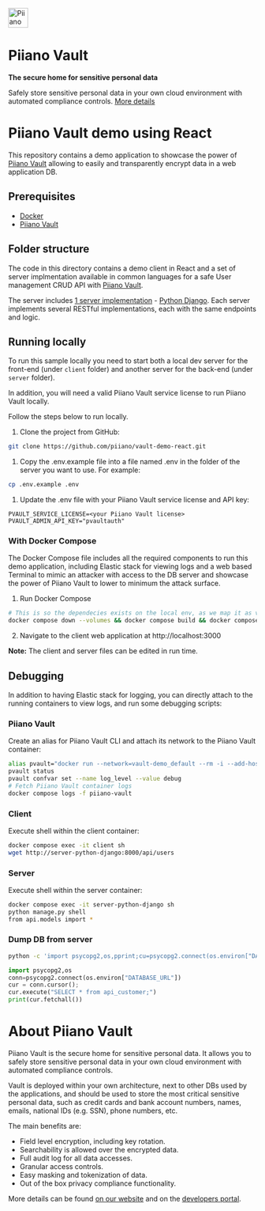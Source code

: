 <p>
  <a href="https://piiano.com/pii-data-privacy-vault/">
    <picture>
      <source media="(prefers-color-scheme: dark)" srcset="https://piiano.com/docs/img/logo-developers-dark.svg">
      <source media="(prefers-color-scheme: light)" srcset="https://piiano.com/wp-content/uploads/piiano-logo-developers.png">
      <img alt="Piiano Vault" src="https://piiano.com/wp-content/uploads/piiano-logo-developers.png" height="40" />
    </picture>
  </a>
</p>

# Piiano Vault

**The secure home for sensitive personal data**

Safely store sensitive personal data in your own cloud environment with automated compliance controls. [More details](#about-piiano-vault)

Piiano Vault demo using React
=============================

This repository contains a demo application to showcase the power of [Piiano Vault](https://piiano.com/) allowing to easily and transparently encrypt data in a web application DB. 

## Prerequisites

- [Docker](https://www.docker.com/)
- [Piiano Vault](https://piiano.com/docs/guides/get-started)

## Folder structure

The code in this directory contains a demo client in React and a set of server implmentation available in common languages for a safe User management CRUD API with [Piiano Vault](http://piiano.com). 

The server includes [1 server implementation](server/README.md) - [Python Django](/server/python-django). Each server implements several RESTful implementations, each with the same endpoints and logic.

## Running locally

To run this sample locally you need to start both a local dev server for the front-end (under `client` folder) and another server for the back-end (under `server` folder).

In addition, you will need a valid Piiano Vault service license to run Piiano Vault locally.

Follow the steps below to run locally.

1. Clone the project from GitHub:

  ```bash
  git clone https://github.com/piiano/vault-demo-react.git
  ```

1. Copy the .env.example file into a file named .env in the folder of the server you want to use. For example:

  ```bash
  cp .env.example .env
  ```

1. Update the .env file with your Piiano Vault service license and API key:

  ```
  PVAULT_SERVICE_LICENSE=<your Piiano Vault license>
  PVAULT_ADMIN_API_KEY="pvaultauth"
  ```

### With Docker Compose

The Docker Compose file includes all the required components to run this demo application, including Elastic stack for viewing logs and a web based Terminal to 
mimic an attacker with access to the DB server and showcase the power of Piiano Vault to lower to minimum the attack surface.

1. Run Docker Compose

  ```bash
  # This is so the dependecies exists on the local env, as we map it as volume into the container for simplifiying development
  docker compose down --volumes && docker compose build && docker compose up -d
  ``` 

2. Navigate to the client web application at http://localhost:3000
  
  
**Note:** The client and server files can be edited in run time.

## Debugging

In addition to having Elastic stack for logging, you can directly attach to the running containers to view logs, and run some debugging scripts:

### Piiano Vault

Create an alias for Piiano Vault CLI and attach its network to the Piiano Vault container:

```bash
alias pvault="docker run --network=vault-demo_default --rm -i --add-host='host.docker.internal:host-gateway' -v $(pwd):/pwd -w /pwd piiano/pvault-cli:1.3.1"
pvault status
pvault confvar set --name log_level --value debug
# Fetch Piiano Vault container logs
docker compose logs -f piiano-vault
```

### Client

Execute shell within the client container:  

```bash
docker compose exec -it client sh
wget http://server-python-django:8000/api/users
```

### Server

Execute shell within the server container:  

```bash
docker compose exec -it server-python-django sh
python manage.py shell
from api.models import *
```

### Dump DB from server

```bash
python -c 'import psycopg2,os,pprint;cu=psycopg2.connect(os.environ["DATABASE_URL"]).cursor();cu.execute("SELECT * from api_customer;");pprint.pprint(cu.fetchall())'
```

```python
import psycopg2,os
conn=psycopg2.connect(os.environ["DATABASE_URL"])
cur = conn.cursor();
cur.execute("SELECT * from api_customer;")
print(cur.fetchall())
```

# About Piiano Vault

Piiano Vault is the secure home for sensitive personal data. It allows you to safely store sensitive personal data in your own cloud environment with automated compliance controls.  

Vault is deployed within your own architecture, next to other DBs used by the applications, and should be used to store the most critical sensitive personal data, such as credit cards and bank account numbers, names, emails, national IDs (e.g. SSN), phone numbers, etc.

The main benefits are:  

- Field level encryption, including key rotation.
- Searchability is allowed over the encrypted data.
- Full audit log for all data accesses.
- Granular access controls.
- Easy masking and tokenization of data.
- Out of the box privacy compliance functionality.

More details can be found [on our website](https://piiano.com/pii-data-privacy-vault/) and on the [developers portal](https://piiano.com/docs/).

